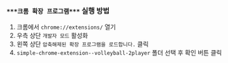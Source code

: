 ### `***크롬 확장 프로그램***` 실행 방법
1. 크롬에서 `chrome://extensions/` 열기
2. 우측 상단 `개발자 모드` 활성화
3. 왼쪽 상단 `압축해제된 확장 프로그램을 로드합니다.` 클릭
4. `simple-chrome-extension--volleyball-2player` 폴더 선택 후 확인 버튼 클릭
